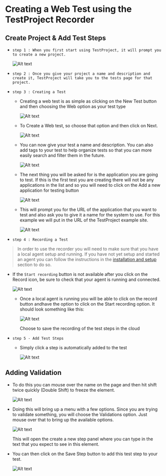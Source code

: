 # Creating a Web Test using the TestProject Recorder
## Create Project & Add Test Steps
- `step 1 : When you first start using TestProject, it will prompt you to create a new project.` 

    ![Alt text](../AutomationTesting(TestProject)/_images/CreateProject.png)

- `step 2 : Once you give your project a name and description and create it, TestProject will take you to the tests page for that project.`

- `step 3 : Creating a Test`
    
    - Creating a web test is as simple as clicking on the New Test button and then choosing the Web option as your test type
    
        ![Alt text](../AutomationTesting(TestProject)/_images/NewTest.png)

    - To Create a Web test, so choose that option and then click on Next.

        ![Alt text](../AutomationTesting(TestProject)/_images/ChooseWeb.png)

    - You can now give your test a name and description. You can also add tags to your test to help organize tests so that you can more easily search and filter them in the future.

        ![Alt text](../AutomationTesting(TestProject)/_images/TestDetails.png)

    - The next thing you will be asked for is the application you are going to test. If this is the first test you are creating there will not be any applications in the list and so you will need to click on the Add a new application for testing button

        ![Alt text](../AutomationTesting(TestProject)/_images/ChooseApplication.png)

    - This will prompt you for the URL of the application that you want to test and also ask you to give it a name for the system to use. For this example we will put in the URL of the TestProject example site.

        ![Alt text](../AutomationTesting(TestProject)/_images/AddWebsite.png)

- `step 4 : Recording a Test`
    
> In order to use the recorder you will need to make sure that you have a local agent setup and running.  If you have not yet setup and started an agent you can follow the instructions in the [installation and setup](../AutomationTesting(TestProject)/AgentSetup.md) section to do so.

- If the `Start recording` button is not available after you click on the Record icon, be sure to check that your agent is running and connected.

    ![Alt text](../AutomationTesting(TestProject)/_images/RecordTestDisabled.png)

    - Once a local agent is running you will be able to click on the record button andhave the option to click on the Start recording option.  It should look something like this:

        ![Alt text](../AutomationTesting(TestProject)/_images/RecordTestEnabled.png)

        Choose to save the recording of the test steps in the cloud

- `step 5 - Add Test Steps`

    - Simply click a step is automatically added to the test

        ![Alt text](../AutomationTesting(TestProject)/_images/RecordStep.png)

## Adding Validation

-  To do this you can mouse over the name on the page and then hit shift twice quickly (Double Shift) to freeze the element.

    ![Alt text](../AutomationTesting(TestProject)/_images/SelectValidation.png)

- Doing this will bring up a menu with a few options. Since you are trying to validate something, you will choose the Validations option. Just mouse over that to bring up the available options.

    ![Alt text](../AutomationTesting(TestProject)/_images/SelectValidationSteps.png)

    This will open the create a new step panel where you can type in the text that you expect to see in this element.

- You can then click on the Save Step button to add this test step to your test. 

    ![Alt text](../AutomationTesting(TestProject)/_images/SaveValidation.png)

